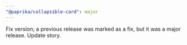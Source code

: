 ```yaml
---
"@paprika/collapsible-card": major
---
```


Fix version; a previous release was marked as a fix, but it was a major release. Update story.
